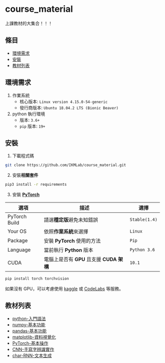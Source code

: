 # course_material

上課教材的大集合！！！

## 條目

- [環境需求](#環境需求)
- [安裝](#安裝)
- [教材列表](#教材列表)

## 環境需求

1. 作業系統
    - 核心版本: `Linux version 4.15.0-54-generic`
    - 發行商版本: `Ubuntu 18.04.2 LTS (Bionic Beaver)`
2. python 執行環境
    - 版本: `3.6+`
    - `pip` 版本: `19+`

## 安裝

1. 下載程式碼

```sh
git clone https://github.com/IKMLab/course_material.git
```

2. 安裝**相關套件**

```sh
pip3 install -r requirements
```

3. 安裝 [**PyTorch**](https://pytorch.org/get-started/locally/#start-locally)

|選項|描述|選擇|
|-|-|-|
|PyTorch Build|請選**穩定版**避免未知錯誤|`Stable(1.4)`|
|Your OS|依照**作業系統**來選擇|`Linux`|
|Package|安裝 **PyTorch** 使用的方法|`Pip`|
|Language|當前執行 **Python** 版本|`Python 3.6`|
|CUDA|電腦上是否有 **GPU** 且支援 **CUDA 架構**|`10.1`|

```sh
pip install torch torchvision
```

如果沒有 GPU，可以考慮使用 [kaggle](https://www.kaggle.com/) 或 [CodeLabs](https://codelabs.developers.google.com/) 等服務。

## 教材列表

- [python-入門語法](./python-入門語法.ipynb)
- [numpy-基本功能](./numpy-基本功能.ipynb)
- [pandas-基本功能](./pandas-基本功能.ipynb)
- [matplotlib-資料視覺化](./matplotlib-資料視覺化.ipynb)
- [PyTorch-基本操作](./PyTorch-基本操作.ipynb)
- [CNN-手寫字辨識實作](./CNN-手寫字辨識實作.ipynb)
- [char-RNN-文本生成](./char-RNN-文本生成.ipynb)